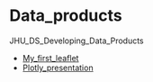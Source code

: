 # Data_products
JHU_DS_Developing_Data_Products 

- [My_first_leaflet](http://rpubs.com/NadiaStavisky/533716)
- [Plotly_presentation](http://rpubs.com/NadiaStavisky/536306)

